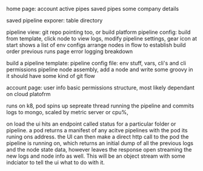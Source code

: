 home page:
account
active pipes
saved pipes
some company details

saved pipeline exporer:
table directory

pipeline view:
git repo pointing too, or build platform
pipeline config: build from template, click node to view logs, modify pipeline settings, gear icon at start shows a list of env configs
arrange nodes in flow to establish build order
previous runs page
error logging breakdown

build a pipeline template:
pipeline config file: env stuff, vars, cli's and cli permissions
pipeline node assembly, add a node and write some groovy in it
should have some kind of git flow

account page:
user info
basic permissions structure, most likely dependant on cloud platofrm

runs on k8, pod spins up sepreate thread running the pipeline and commits logs to mongo, scaled by metric server or cpu%,

on load the ui hits an endpoint called status for a particular folder or pipeline. a pod returns a manifest of any acitve pipelines with the pod its runing ons address.
the UI can then make a direct http call to the pod the pipeline is running on, which returns an initial dump of all the previous logs and the node state data, however leaves the response open streaming the new logs and node info as well. This will be an object stream with some indciator to tell the ui what to do with it. 


